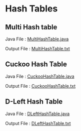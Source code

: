 # Hash Tables

## Multi Hash table
Java File : [MultiHashTable.java](src/MultiHashTable.java)

Output File : [MultiHashTable.txt](resources/outputs/MultiHashTable.txt)

## Cuckoo Hash Table
Java File : [CuckooHashTable.java](src/CuckooHashTable.java)

Output File : [CuckooHashTable.txt](resources/outputs/CuckooHashTable.txt)

## D-Left Hash Table
Java File : [DLeftHashTable.java](src/DLeftHashTable.java)

Output File : [DLeftHashTable.txt](resources/outputs/DLeftHashTable.txt)